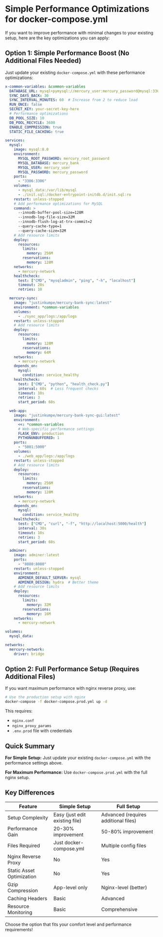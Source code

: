 # Simple Performance Optimizations for docker-compose.yml

If you want to improve performance with minimal changes to your existing setup, here are the key optimizations you can apply:

## Option 1: Simple Performance Boost (No Additional Files Needed)

Just update your existing `docker-compose.yml` with these performance optimizations:

```yaml
x-common-variables: &common-variables
  DATABASE_URL: mysql+pymysql://mercury_user:mercury_password@mysql:3306/mercury_bank
  SYNC_DAYS_BACK: 30
  SYNC_INTERVAL_MINUTES: 60  # Increase from 2 to reduce load
  RUN_ONCE: false
  SECRET_KEY: your-secret-key-here
  # Performance optimizations
  DB_POOL_SIZE: 10
  DB_POOL_RECYCLE: 3600
  ENABLE_COMPRESSION: true
  STATIC_FILE_CACHING: true

services:
  mysql:
    image: mysql:8.0
    environment:
      MYSQL_ROOT_PASSWORD: mercury_root_password
      MYSQL_DATABASE: mercury_bank
      MYSQL_USER: mercury_user
      MYSQL_PASSWORD: mercury_password
    ports:
      - "3306:3306"
    volumes:
      - mysql_data:/var/lib/mysql
      - ./init.sql:/docker-entrypoint-initdb.d/init.sql:ro
    restart: unless-stopped
    # Add performance optimizations for MySQL
    command: >
      --innodb-buffer-pool-size=128M
      --innodb-log-file-size=32M
      --innodb-flush-log-at-trx-commit=2
      --query-cache-type=1
      --query-cache-size=32M
    # Add resource limits
    deploy:
      resources:
        limits:
          memory: 256M
        reservations:
          memory: 128M
    networks:
      - mercury-network
    healthcheck:
      test: ["CMD", "mysqladmin", "ping", "-h", "localhost"]
      timeout: 20s
      retries: 10

  mercury-sync:
    image: "justinkumpe/mercury-bank-sync:latest"
    environment: *common-variables
    volumes:
      - ./sync_app/logs:/app/logs
    restart: unless-stopped
    # Add resource limits
    deploy:
      resources:
        limits:
          memory: 128M
        reservations:
          memory: 64M
    networks:
      - mercury-network
    depends_on:
      mysql:
        condition: service_healthy
    healthcheck:
      test: ["CMD", "python", "health_check.py"]
      interval: 60s  # Less frequent checks
      timeout: 10s
      retries: 3
      start_period: 60s

  web-app:
    image: "justinkumpe/mercury-bank-sync-gui:latest"
    environment: 
      <<: *common-variables
      # Web-specific performance settings
      FLASK_ENV: production
      PYTHONUNBUFFERED: 1
    ports:
      - "5001:5000"
    volumes:
      - ./web_app/logs:/app/logs
    restart: unless-stopped
    # Add resource limits
    deploy:
      resources:
        limits:
          memory: 256M
        reservations:
          memory: 128M
    networks:
      - mercury-network
    depends_on:
      mysql:
        condition: service_healthy
    healthcheck:
      test: ["CMD", "curl", "-f", "http://localhost:5000/health"]
      interval: 30s
      timeout: 10s
      retries: 3
      start_period: 60s

  adminer:
    image: adminer:latest
    ports:
      - "8080:8080"
    restart: unless-stopped
    environment:
      ADMINER_DEFAULT_SERVER: mysql
      ADMINER_DESIGN: hydra  # Better theme
    # Add resource limits
    deploy:
      resources:
        limits:
          memory: 32M
        reservations:
          memory: 16M
    networks:
      - mercury-network

volumes:
  mysql_data:

networks:
  mercury-network:
    driver: bridge
```

## Option 2: Full Performance Setup (Requires Additional Files)

If you want maximum performance with nginx reverse proxy, use:

```bash
# Use the production setup with nginx
docker-compose -f docker-compose.prod.yml up -d
```

This requires:
- `nginx.conf`
- `nginx_proxy_params`
- `.env.prod` file with credentials

## Quick Summary

**For Simple Setup:** Just update your existing `docker-compose.yml` with the performance settings above.

**For Maximum Performance:** Use `docker-compose.prod.yml` with the full nginx setup.

## Key Differences

| Feature | Simple Setup | Full Setup |
|---------|-------------|-------------|
| Setup Complexity | Easy (just edit existing file) | Advanced (requires additional files) |
| Performance Gain | 20-30% improvement | 50-80% improvement |
| Files Required | Just docker-compose.yml | Multiple config files |
| Nginx Reverse Proxy | No | Yes |
| Static Asset Optimization | No | Yes |
| Gzip Compression | App-level only | Nginx-level (better) |
| Caching Headers | Basic | Advanced |
| Resource Monitoring | Basic | Comprehensive |

Choose the option that fits your comfort level and performance requirements!
